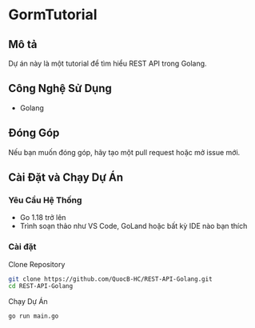 # GormTutorial

## Mô tả

Dự án này là một tutorial để tìm hiểu REST API trong Golang.

## Công Nghệ Sử Dụng

- Golang

## Đóng Góp

Nếu bạn muốn đóng góp, hãy tạo một pull request hoặc mở issue mới.

## Cài Đặt và Chạy Dự Án

### Yêu Cầu Hệ Thống

- Go 1.18 trở lên
- Trình soạn thảo như VS Code, GoLand hoặc bất kỳ IDE nào bạn thích

### Cài đặt

Clone Repository
```sh
git clone https://github.com/QuocB-HC/REST-API-Golang.git
cd REST-API-Golang
```

Chạy Dự Án
```sh
go run main.go
```
